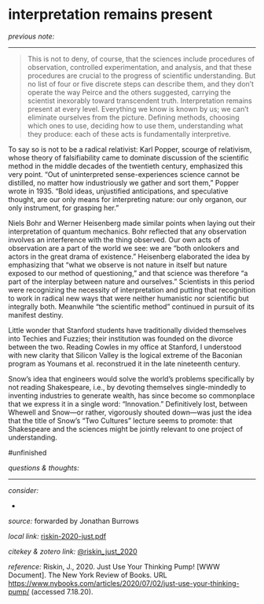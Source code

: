 # interpretation remains present

_previous note:_ 

---

>This is not to deny, of course, that the sciences include procedures of observation, controlled experimentation, and analysis, and that these procedures are crucial to the progress of scientific understanding. But no list of four or five discrete steps can describe them, and they don’t operate the way Peirce and the others suggested, carrying the scientist inexorably toward transcendent truth. Interpretation remains present at every level. Everything we know is known by us; we can’t eliminate ourselves from the picture. Defining methods, choosing which ones to use, deciding how to use them, understanding what they produce: each of these acts is fundamentally interpretive.

To say so is not to be a radical relativist: Karl Popper, scourge of relativism, whose theory of falsifiability came to dominate discussion of the scientific method in the middle decades of the twentieth century, emphasized this very point. “Out of uninterpreted sense-experiences science cannot be distilled, no matter how industriously we gather and sort them,” Popper wrote in 1935. “Bold ideas, unjustified anticipations, and speculative thought, are our only means for interpreting nature: our only organon, our only instrument, for grasping her.”

Niels Bohr and Werner Heisenberg made similar points when laying out their interpretation of quantum mechanics. Bohr reflected that any observation involves an interference with the thing observed. Our own acts of observation are a part of the world we see: we are “both onlookers and actors in the great drama of existence.” Heisenberg elaborated the idea by emphasizing that “what we observe is not nature in itself but nature exposed to our method of questioning,” and that science was therefore “a part of the interplay between nature and ourselves.” Scientists in this period were recognizing the necessity of interpretation and putting that recognition to work in radical new ways that were neither humanistic nor scientific but integrally both. Meanwhile “the scientific method” continued in pursuit of its manifest destiny.

Little wonder that Stanford students have traditionally divided themselves into Techies and Fuzzies; their institution was founded on the divorce between the two. Reading Cowles in my office at Stanford, I understood with new clarity that Silicon Valley is the logical extreme of the Baconian program as Youmans et al. reconstrued it in the late nineteenth century.

Snow’s idea that engineers would solve the world’s problems specifically by not reading Shakespeare, i.e., by devoting themselves single-mindedly to inventing industries to generate wealth, has since become so commonplace that we express it in a single word: “Innovation.” Definitively lost, between Whewell and Snow—or rather, vigorously shouted down—was just the idea that the title of Snow’s “Two Cultures” lecture seems to promote: that Shakespeare and the sciences might be jointly relevant to one project of understanding.

#unfinished 

_questions & thoughts:_

--- 

_consider:_

- 

_source:_ forwarded by Jonathan Burrows

_local link:_ [riskin-2020-just.pdf](hook://file/mhOBgJK4v?p=c2tlbGxpcy9Eb3dubG9hZHM=&n=riskin-2020-just.pdf)

_citekey & zotero link:_ [@riskin_just_2020](zotero://select/items/1_H43UBBUV)

_reference:_ Riskin, J., 2020. Just Use Your Thinking Pump! [WWW Document]. The New York Review of Books. URL https://www.nybooks.com/articles/2020/07/02/just-use-your-thinking-pump/ (accessed 7.18.20).


